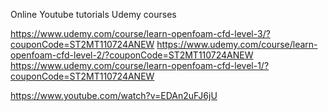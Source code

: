 Online
Youtube tutorials
Udemy courses

<https://www.udemy.com/course/learn-openfoam-cfd-level-3/?couponCode=ST2MT110724ANEW>
<https://www.udemy.com/course/learn-openfoam-cfd-level-2/?couponCode=ST2MT110724ANEW>
<https://www.udemy.com/course/learn-openfoam-cfd-level-1/?couponCode=ST2MT110724ANEW>

<https://www.youtube.com/watch?v=EDAn2uFJ6jU>
